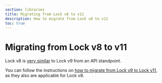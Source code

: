 ```yaml
---
section: libraries
title: Migrating from Lock v8 to v11
description: How to migrate from Lock v8 to v11
toc: true
---
```

# Migrating from Lock v8 to v11

Lock v8 is [very similar](/libraries/lock/v9/migration-guide) to Lock v9 from an API standpoint.

You can follow the instructions on [how to migrate from Lock v9 to Lock v11](/libraries/lock/v11/migration-v9-v11), as they also are applicable for Lock v8.

